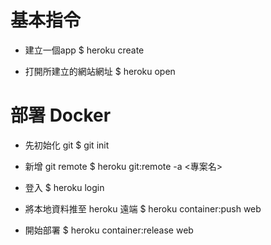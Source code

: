 # 基本指令

- 建立一個app
    $ heroku create

- 打開所建立的網站網址
    $ heroku open

# 部署 Docker

- 先初始化 git
    $ git init

- 新增 git remote
    $ heroku git:remote -a <專案名>

- 登入
    $ heroku login

- 將本地資料推至 heroku 遠端
    $ heroku container:push web

- 開始部署
    $ heroku container:release web